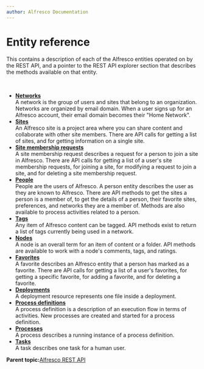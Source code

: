 ```yaml
---
author: Alfresco Documentation
---
```


# Entity reference

This contains a description of each of the Alfresco entities operated on by the REST API, and a pointer to the REST API explorer section that describes the methods available on that entity.

 

-   **[Networks](../../../pra/1/concepts/pra-networks.md)**  
 A network is the group of users and sites that belong to an organization. Networks are organized by email domain. When a user signs up for an Alfresco account, their email domain becomes their "Home Network".
-   **[Sites](../../../pra/1/concepts/pra-sites.md)**  
 An Alfresco site is a project area where you can share content and collaborate with other site members. There are API calls for getting a list of sites, and for getting information on a single site.
-   **[Site membership requests](../../../pra/1/concepts/pra-sitereq.md)**  
 A site membership request describes a request for a person to join a site in Alfresco. There are API calls for getting a list of a user's site membership requests, for joining a site, for modifying a request to join a site, and for deleting a site membership request.
-   **[People](../../../pra/1/concepts/pra-people.md)**  
 People are the users of Alfresco. A person entity describes the user as they are known to Alfresco. There are API methods to get the sites a person is a member of, to get the details of a person, their favorite sites, preferences, and networks they are a member of. Methods are also available to process activities related to a person.
-   **[Tags](../../../pra/1/concepts/pra-tags.md)**  
Any item of Alfresco content can be tagged. API methods exist to return a list of tags currently being used in a network.
-   **[Nodes](../../../pra/1/concepts/pra-nodes.md)**  
 A node is an overall term for an item of content or a folder. API methods are available to work with a node's comments, tags, and ratings.
-   **[Favorites](../../../pra/1/concepts/pra-favorites.md)**  
 A favorite describes an Alfresco entity that a person has marked as a favorite. There are API calls for getting a list of a user's favorites, for getting a specific favorite, for adding a favorite, and for deleting a favorite.
-   **[Deployments](../../../pra/1/concepts/act-deployments.md)**  
 A deployment resource represents one file inside a deployment.
-   **[Process definitions](../../../pra/1/concepts/act-procdefs.md)**  
 A process definition is a description of an execution flow in terms of activities. New processes are created and started for a process definition.
-   **[Processes](../../../pra/1/concepts/act-processes.md)**  
 A process describes a running instance of a process definition.
-   **[Tasks](../../../pra/1/concepts/act-tasks.md)**  
 A task describes one task for a human user.

**Parent topic:**[Alfresco REST API](../../../pra/1/topics/pra-welcome-aara.md)

